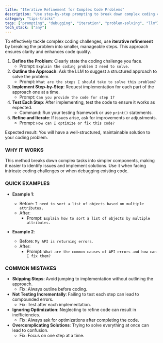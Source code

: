 ```yaml
---
title: "Iterative Refinement for Complex Code Problems"
description: "Use step-by-step prompting to break down complex coding challenges"
category: "tips-tricks"
tags: ["prompting", "debugging", "iteration", "problem-solving", "llm"]
tech_stack: ["any"]
---
```


To effectively tackle complex coding challenges, use **iterative refinement** by breaking the problem into smaller, manageable steps. This approach ensures clarity and enhances code quality.

1. **Define the Problem**: Clearly state the coding challenge you face.
   - Prompt: `Explain the coding problem I need to solve.`
2. **Outline the Approach**: Ask the LLM to suggest a structured approach to solve the problem.
   - Prompt: `What are the steps I should take to solve this problem?`
3. **Implement Step-by-Step**: Request implementation for each part of the approach one at a time.
   - Prompt: `Can you provide the code for step 1?`
4. **Test Each Step**: After implementing, test the code to ensure it works as expected.
   - Command: Run your testing framework or use `print()` statements.
5. **Refine and Iterate**: If issues arise, ask for improvements or adjustments.
   - Prompt: `How can I optimize or fix this code?`

Expected result: You will have a well-structured, maintainable solution to your coding problem.

### WHY IT WORKS
This method breaks down complex tasks into simpler components, making it easier to identify issues and implement solutions. Use it when facing intricate coding challenges or when debugging existing code.

### QUICK EXAMPLES
- **Example 1**: 
  - Before: `I need to sort a list of objects based on multiple attributes.`
  - After: 
    - Prompt: `Explain how to sort a list of objects by multiple attributes.`
  
- **Example 2**: 
  - Before: `My API is returning errors.`
  - After: 
    - Prompt: `What are the common causes of API errors and how can I fix them?`

### COMMON MISTAKES
- **Skipping Steps**: Avoid jumping to implementation without outlining the approach. 
  - Fix: Always outline before coding.
- **Not Testing Incrementally**: Failing to test each step can lead to compounded errors.
  - Fix: Test after each implementation.
- **Ignoring Optimization**: Neglecting to refine code can result in inefficiencies.
  - Fix: Always ask for optimizations after completing the code.
- **Overcomplicating Solutions**: Trying to solve everything at once can lead to confusion.
  - Fix: Focus on one step at a time.